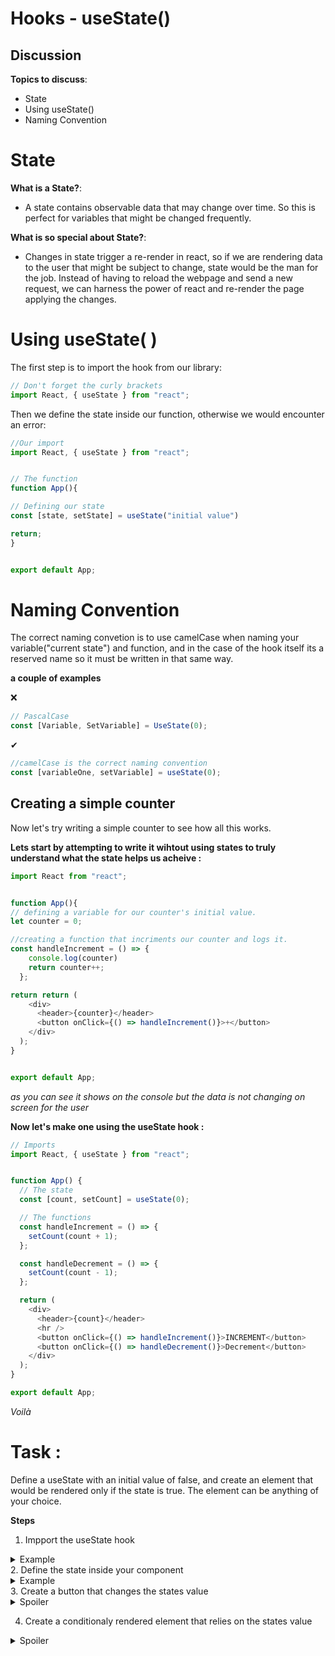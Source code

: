 # Hooks - useState()

## Discussion

**Topics to discuss**:
* State
* Using useState()
* Naming Convention



# State

**What is a State?**:
* A state contains observable data that may change over time. So this is perfect for variables that might be changed frequently.

**What is so special about State?**:
- Changes in state trigger a re-render in react, so if we are rendering data to the user that might be subject to change,
state would be the man for the job. Instead of having to reload the webpage and send a new request, we can harness the power
of react and re-render the page applying the changes.



# Using useState( )

The first step is to import the hook from our library:

```javascript
// Don't forget the curly brackets
import React, { useState } from "react";


```

Then we define the state inside our function, otherwise we would encounter an error: 
```javascript
//Our import
import React, { useState } from "react";


// The function
function App(){

// Defining our state
const [state, setState] = useState("initial value")

return;
}


export default App;
```

# Naming Convention
The correct naming convetion is to use camelCase when naming your variable("current state") and function, and in the case of the hook itself its a reserved name
so it must be written in that same way.

**a couple of examples**

 	
  &#10060;
```javascript
// PascalCase
const [Variable, SetVariable] = UseState(0);

```
 
 &#10004;
```javascript
//camelCase is the correct naming convention
const [variableOne, setVariable] = useState(0);

```


## Creating a simple counter
Now let's try writing a simple counter to see how all this works.

**Lets start by attempting to write it wihtout using states to truly understand what the state helps us acheive :**
```javascript
import React from "react";


function App(){
// defining a variable for our counter's initial value.
let counter = 0;

//creating a function that incriments our counter and logs it.
const handleIncrement = () => {
    console.log(counter)
    return counter++;
  };

return return (
    <div>
      <header>{counter}</header>
      <button onClick={() => handleIncrement()}>+</button>
    </div>
  );
}


export default App;
```
*as you can see it shows on the console but the data is not changing on screen for the user*

**Now let's make one using the useState hook :**

```javascript
// Imports
import React, { useState } from "react";


function App() {
  // The state
  const [count, setCount] = useState(0);

  // The functions
  const handleIncrement = () => {
    setCount(count + 1);
  };

  const handleDecrement = () => {
    setCount(count - 1);
  };

  return (
    <div>
      <header>{count}</header>
      <hr />
      <button onClick={() => handleIncrement()}>INCREMENT</button>
      <button onClick={() => handleDecrement()}>Decrement</button>
    </div>
  );
}

export default App;
```
*Voilà*



# Task :

Define a useState with an initial value of false, 
and create an element that would be rendered only if the state is true.
The element can be anything of your choice.

**Steps**

1. Impport the useState hook
<details>
  <summary>Example</summary>

  ```javascript
  import react, {useState} from "react"
  ```
</details>
2. Define the state inside your component
<details>
  <summary>Example</summary>

  ```javascript
  import react, {useState} from "react"
  
  
  const Component = () => {
  const [state, setState] = useState("initial state")
  
  }
  ```
</details>
3. Create a button that changes the states value
<details>
 <summary>Spoiler</summary>
 
 ```javascript
 <div>
     <button onClick={() => setState(!state)}>!</button>
 </div>
```

</details>

4. Create a conditionaly rendered element that relies on the states value


<details>
  <summary>Spoiler</summary>

  ```javascript
  import React, { useState } from "react";
  
  
  function App() {
  const [state, setState] = useState(false)
  
  return(
   <div>
      <button onClick={() => setState(!state)}>!</button>
      <div>{state ? ("hello") : null}</div>
      <hr/>
   </div>
  )
  
  }

export default App;
  ```
</details>



